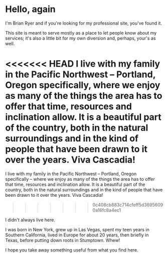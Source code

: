 # Hello, again

I'm Brian Ryer and if you're looking for my professional site, you've found it.

This site is meant to serve mostly as a place to let people know about my services; it's also a little bit for my own diversion and, perhaps, your's as well. 

<<<<<<< HEAD
I live with my family in the Pacific Northwest – Portland, Oregon specifically, where we enjoy as many of the things the area has to offer that time, resources and inclination allow. It is a beautiful part of the country, both in the natural surroundings and in the kind of people that have been drawn to it over the years. Viva Cascadia!
=======
I live with my family in the Pacific Northwest – Portland, Oregon specifically – where we enjoy as many of the things the area has to offer that time, resources and inclination allow. It is a beautiful part of the country, both in the natural surroundings and in the kind of people that have been drawn to it over the years. Viva Cascadia!
>>>>>>> 0c408cb883c714cfeff5d36956090a16fc8a4ec1

I didn't always live here.

I was born in New York, grew up in Las Vegas, spent my teen years in Southern California, lived in Europe for about 20 years, then briefly in Texas, before putting down roots in Stumptown. Whew! 

I hope you take away something useful from what you find here. 
